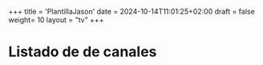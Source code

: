 +++
title = 'PlantillaJason'
date = 2024-10-14T11:01:25+02:00
draft = false
weight= 10
layout = "tv"
+++

# Listado de de canales

